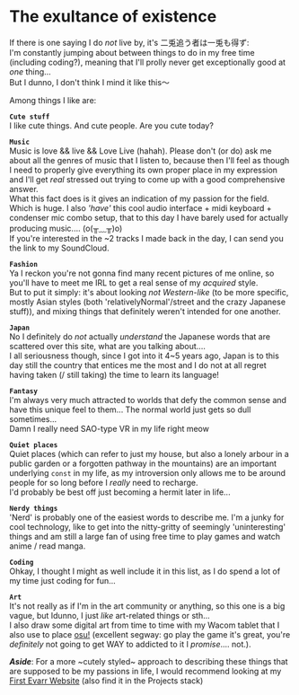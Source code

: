 # The exultance of existence

If there is one saying I do _not_ live by, it's 二兎追う者は一兎も得ず:  
I'm constantly jumping about between things to do in my free time (including coding?), meaning that I'll prolly never get exceptionally good at _one_ thing...  
But I dunno, I don't think I mind it like this～

Among things I like are:

**`Cute stuff`**  
I like cute things. And cute people. Are you cute today?

**`Music`**  
Music is love && live && Love Live (hahah). Please don't (or do) ask me about all the genres of music that I listen to, because then I'll feel as though I need to properly give everything its own proper place in my expression and I'll get _real_ stressed out trying to come up with a good comprehensive answer.  
What this fact does is it gives an indication of my passion for the field. Which is huge.
I also _'have'_ this cool audio interface + midi keyboard + condenser mic combo setup, that to this day I have barely used for actually producing music.... (o(╥﹏╥)o)  
If you're interested in the ~2 tracks I made back in the day, I can send you the link to my SoundCloud.

**`Fashion`**  
Ya I reckon you're not gonna find many recent pictures of me online, so you'll have to meet me IRL to get a real sense of my _acquired_ style.  
But to put it simply: it's about looking _not Western-like_ (to be more specific, mostly Asian styles (both 'relativelyNormal'/street and the crazy Japanese stuff)), and mixing things that definitely weren't intended for one another.  

**`Japan`**  
No I definitely do _not_ actually _understand_ the Japanese words that are scattered over this site, what are you talking about....  
I all seriousness though, since I got into it 4~5 years ago, Japan is to this day still the country that entices me the most and I do not at all regret having taken (/ still taking) the time to learn its language!

**`Fantasy`**  
I'm always very much attracted to worlds that defy the common sense and have this unique feel to them...  The normal world just gets so dull sometimes...  
Damn I really need SAO-type VR in my life right meow

**`Quiet places`**  
Quiet places (which can refer to just my house, but also a lonely arbour in a public garden or a forgotten pathway in the mountains) are an important underlying `const` in my life, as my introversion only allows me to be around people for so long before I _really_ need to recharge.  
I'd probably be best off just becoming a hermit later in life...

**`Nerdy things`**  
'Nerd' is probably one of the easiest words to describe me. I'm a junky for cool technology, like to get into the nitty-gritty of seemingly 'uninteresting' things and am still a large fan of using free time to play games and watch anime / read manga.

**`Coding`**  
Ohkay, I thought I might as well include it in this list, as I do spend a lot of my time just coding for fun...

**`Art`**  
It's not really as if I'm in the art community or anything, so this one is a big vague, but Idunno, I just _like_ art-related things or sth...  
I also draw some digital art from time to time with my Wacom tablet that I also use to place [osu!](https://osu.ppy.sh) (excellent segway: go play the game it's great, you're _definitely_ not going to get WAY to addicted to it I _promise_.... not.).

**_Aside_**: For a more ~cutely styled~ approach to describing these things that are supposed to be my passions in life, I would recommend looking at my [First Evarr Website](https://modest-ritchie-26c33d.netlify.com/) (also find it in the Projects stack)